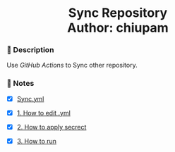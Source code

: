 <h1 align="center">
  Sync Repository
  <br>
  Author: chiupam
</h1>

### 📜 Description

Use *GitHub Actions* to Sync other repository.

### 📔 Notes

- [x] [Sync.yml](https://github.com/chiupam/Notes/blob/master/Synchronize/Sync.yml)

- [x] [1. How to edit .yml](https://github.com/chiupam/Notes/blob/master/Synchronize/Edit.md)

- [x] [2. How to apply secrect](https://github.com/chiupam/Notes/blob/master/Synchronize/Secrect.md)

- [x] [3. How to run](https://github.com/chiupam/Notes/blob/master/Synchronize/Run.md)
